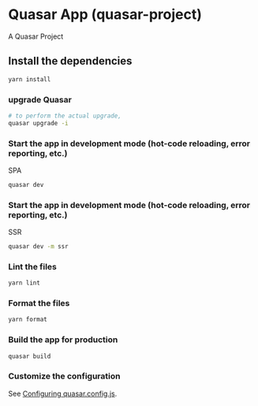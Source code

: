 # Quasar App (quasar-project)

A Quasar Project

## Install the dependencies

```bash
yarn install
```

### upgrade Quasar

```bash
# to perform the actual upgrade,
quasar upgrade -i
```

### Start the app in development mode (hot-code reloading, error reporting, etc.)

SPA

```bash
quasar dev
```

### Start the app in development mode (hot-code reloading, error reporting, etc.)

SSR

```bash
quasar dev -m ssr
```

### Lint the files

```bash
yarn lint
```

### Format the files

```bash
yarn format
```

### Build the app for production

```bash
quasar build
```

### Customize the configuration

See [Configuring quasar.config.js](https://v2.quasar.dev/quasar-cli-vite/quasar-config-js).
